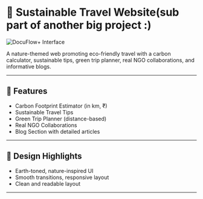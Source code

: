 # 🌱 Sustainable Travel Website(sub part of another big project :)
![DocuFlow+ Interface](ss)

A nature-themed web promoting eco-friendly travel with a carbon calculator, sustainable tips, green trip planner, real NGO collaborations, and informative blogs.

---

## 🚀 Features

- Carbon Footprint Estimator (in km, ₹)
- Sustainable Travel Tips
- Green Trip Planner (distance-based)
- Real NGO Collaborations
- Blog Section with detailed articles  

---

## 🌿 Design Highlights

- Earth-toned, nature-inspired UI  
- Smooth transitions, responsive layout  
- Clean and readable layout  

---
